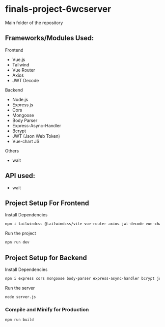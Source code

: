 # finals-project-6wcserver

Main folder of the repository

## Frameworks/Modules Used:

Frontend
  - Vue.js
  - Tailwind
  - Vue Router
  - Axios
  - JWT Decode

Backend
  - Node.js
  - Express.js
  - Cors
  - Mongoose
  - Body Parser
  - Express-Async-Handler
  - Bcrypt
  - JWT (Json Web Token)
  - Vue-chart JS

Others
  -  wait

## API used:
  - wait

## Project Setup For Frontend

Install Dependencies
```sh
npm i tailwindcss @tailwindcss/vite vue-router axios jwt-decode vue-chartjs chart.js
```

Run the project
```sh
npm run dev
```

## Project Setup for Backend

Install Dependencies
```sh
npm i express cors mongoose body-parser express-async-handler bcrypt jsonwebtoken
```

Run the server
```sh
node server.js
```

### Compile and Minify for Production

```sh
npm run build
```
